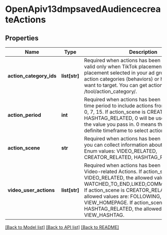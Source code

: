 # OpenApiv13dmpsavedAudiencecreateActions

## Properties
Name | Type | Description | Notes
------------ | ------------- | ------------- | -------------
**action_category_ids** | **list[str]** | Required when actions has been specified and valid only when TikTok placement is the only placement selected in your ad group. IDs of the action categories (behaviors) or hashtags that you want to target. You can get action category IDs via /tool/action_category/. | [optional] 
**action_period** | **int** | Required when actions has been specified. The time period to include actions from. Enum values: 0, 7, 15. If action_scene is CREATOR_RELATED or HASHTAG_RELATED, 0 will be used regardless of the value you pass in. 0 means that there is no definite timeframe to select actions from. | [optional] 
**action_scene** | **str** | Required when actions has been specified. Where you can collect information about user actions. Enum values: VIDEO_RELATED, CREATOR_RELATED, HASHTAG_RELATED. | [optional] 
**video_user_actions** | **list[str]** | Required when actions has been specified. Video-related Actions. If action_scene is VIDEO_RELATED, the allowed values are: WATCHED_TO_END,LIKED,COMMENTED,SHARED. If action_scene is CREATOR_RELATED, the allowed values are: FOLLOWING, VIEW_HOMEPAGE. If action_scene is HASHTAG_RELATED, the allowed value is VIEW_HASHTAG. | [optional] 

[[Back to Model list]](../README.md#documentation-for-models) [[Back to API list]](../README.md#documentation-for-api-endpoints) [[Back to README]](../README.md)

